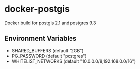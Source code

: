 # docker-postgis

Docker build for postgis 2.1 and postgres 9.3

## Environment Variables

- SHARED_BUFFERS (default "2GB")
- PG_PASSWORD (default "postgres")
- WHITELIST_NETWORKS (default "10.0.0.0/8,192.168.0.0/16")
